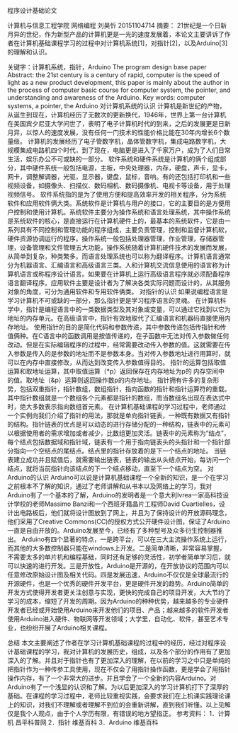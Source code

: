 程序设计基础论文

计算机与信息工程学院 网络编程 刘昊忻 20151104714
摘要： 21世纪是一个日新月异的世纪，作为新型产品的计算机更是一光的速度发展着，本论文主要讲诉了作者在计算机基础课程学习的过程中对计算机系统[1]，对指针[2]，以及Arduino[3]的理解和认识。
 
关键字：计算机系统，指针，Arduino
The program design base paper
Abstract: the 21st century is a century of rapid, computer is the speed of light as a new product development, this paper is mainly about the author in the process of computer basic course for computer system, the pointer, and understanding and awareness of the Arduino.
Key words: computer systems, a pointer, the Arduino
对计算机系统的认识
计算机是新世纪的产物，从诞生到现在，计算机经历了无数次的更新换代，1946年，世界上第一台计算机在美国宾夕尼亚大学问世了，表明了电子计算机时代的到来，之后的发展更是日新月异，以惊人的速度发展，没有任何一门技术的性能价格比能在30年内增长6个数量级。 计算机的发展经历了电子管数字机，晶体管数字机，集成电路数字机，大规模集成电路机四个时代，到了现在，电脑更是进入了千家万户，成为了人们日常生活，娱乐办公不可或缺的一部分。 软件系统和硬件系统是计算机的俩个组成部分，其中硬件系统一般包括电源，主板，中央处理器，内存，硬盘，声卡，显卡，网卡，调整解调器，光驱，显示器，键盘，鼠标，音响。有的还包括打印机和一些视频设备，如摄像头、扫描仪、数码相机、数码摄像机、电视卡等设备，用于处理视频信号。 软件系统指的是为了使用方便和提高效率开发的相关程序，分为系统软件和应用软件俩大类。系统软件是计算机与用户的接口，它的主要目的是方便用户控制和使用计算机。系统软件主要分为操作系统和语言处理系统，其中操作系统是系统软件的核心，是直接运行在计算机硬件上的，最基本的系统软件，它是由一系列具有不同控制和管理功能的程序组成，主要负责管理，控制和监督计算机软，硬件资源协调运行的程序。操作系统一般包括处理器管理，作业管理，存储器管理，设备管理和文件管理五大功能，操作系统随着计算机硬件技术的发展而发展，从简单到复杂，种类繁多。而语言处理系统也可以称为翻译程序。计算机语言通常分为机器语言、汇编语言和高级语言三类。人和计算机交流信息使用的语言称为计算机语言或称程序设计语言。如果要在计算机上运行高级语言程序就必须配备程序语言翻译程序。应用软件主要是设计者为了解决各类实际问题而设计的，从其服务对象的角度，可分为通用软件和专用软件俩类。
对指针的认识 
如果说编程语言是学习计算机不可或缺的一部分，那么指针更是学习程序语言的灵魂。 在计算机科学中，指针是编程语言中的一类数据类型及其对象或变量，可以通过它找到以它为地址的内存单元。在高级语言中，指针有效地取代了汇编语言和机器码直接使用内存地址。 使用指针的目的是简化代码和参数传递，其中参数传递包括传指针和传值俩种。在C语言中的函数调用是按值传递的，在子函数中无法对传入参数做任何改动。但是在实际编辑程序的过程中，经常需要改动传入参数的值。这就需要在传入参数是传入的是参数的地址而不是参数本身。当对传入参数地址进行用算时，就可以在内存中直接修改，从而达到改变传入参数值得目的。 指针的运算包括取值运算和取地址运算，其中取值运算（*p）返回保存在内存地址为p的 内存空间中的值。取地址（&p）运算则返回操作数p的内存地址。 指针拥有许多的复杂形势，包括双重指针，指针数组，数组指针，指向函数的指针和指针运算符的重载。其中指针数组就是一个数组各个元素都是指针的数组，而当数组名出现在表达式中时，绝大多数表示指向数组首元素。 在计算机基础课程的学习过程中，老师通过一个实例向我们介绍了指针的用法，那就是单向指针链表，一种既有数据又有指针的结构。指针链表的优点是可以动态的进行存储分配的一种结构，链表中的元素可以根据使用者的需求增加或者减少，比数组更加灵活。链表中的元素称为“结点”，每个结点包括数据域和指针域，链表有一个用于指向链表头的头指针和一个指针部分指向一个空结点的尾结点。结点里的指针存放着的是下一个结点的地址。 当链表建立成功并且赋值后，就需要输出链表，链表的输出从头结点开始，每访问一个结点，就将当前指针向该结点的下一个结点移动，直至下一个结点为空。
对Arduino的认识 
Arduino可以说是计算机基础课程一个全新的知识，是一个在学习之前根本不了解的知识，通过了老师讲解和从书本以及网络上的学习，我对Arduino有了一个基本的了解，Arduino的发明者是一个意大利Ivrea一家高科技设计学校的老师Massimo Banzi和一个西班牙籍晶片工程师David Cuartielles，设计出电路板后，他们就将设计图放到了网上，并且为了保持设计的开放源码理念，他们采用了Creative Commons(CC)的授权方式公开硬件设计图，保证了Arduino一直是自由开放的。Arduino发展至今，已经有了多种型号及众多衍生控制器推出。
Arduino有四个显著的特点，一是跨平台，可以在三大主流操作系统上运行，而其他的大多数控制器只能在windows上开发。二是简单清晰，非常容易掌握，不需要太多的单片机和编程基础，同时还有足够的灵活性，初学者简单学习后，就可以快速的进行开发。三是开放性，Arduino是开源的，在开放协议的范围内可以任意修改原始设计图及相关代码。四是发展迅速，Arduino不仅仅是全球最流行的开源硬件，也是一个优秀的硬件开发平台，更是硬件开发的趋势。Arduino简单的开发方式使得开发者更关注创意与实现，更快的完成自己的项目开发，大大节约了学习的成本，缩短了开发的周期。因为Arduino的种种优势，越来越多的专业硬件开发者已经或开始使用Arduino来开发他们的项目、产品；越来越多的软件开发者使用Arduino进入硬件、物联网等开发领域；大学里，自动化、软件，甚至艺术专业，也纷纷开展了Arduino相关课程。

总结
本文主要阐述了作者在学习计算机基础课程的过程中的经历，经过对程序设计基础课程的学习，我对计算机的发展历史，组成，以及各个部分的作用有了更加深入的了解。并且对于指针也有了更加深入的理解，在以前的学习之中只是单纯的把指针作为一种传参工具使用，现在不仅会了用指针操作函数，更是学会了用指针操作内存，有了一个非常大的进步。并且学会了一个全新的内容Arduino。对Arduino有了一个浅显的认识和了解。为以后更加深入的学习计算机打下了深厚的基础。在课程的学习过程中，老师比较重视实践，会要求我们在上机课实践理论课上的知识，对我们不理解或者理解不到位的会重新讲解，直到我们听懂。以上见解仅是我个人观点，由于个人学历有限，有错误的地方望指正。
参考资料： 
1．计算机 昌平科普网 
2．指针 维基百科
 3．Arduino 维基百科
